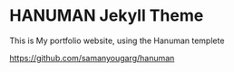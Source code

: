 # HANUMAN Jekyll Theme

This is My portfolio website, using the Hanuman templete

https://github.com/samanyougarg/hanuman

